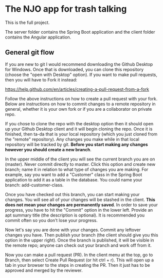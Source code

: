# The NJO app for trash talking

This is the full project.

The server folder contains the Spring Boot application and the client folder contains the Angular application.

## General git flow

If you are new to git I would recommend downloading the Github Desktop for Windows. Once that is downloaded, you can clone this repository (choose the "open with Desktop" option). If you want to make pull requests, then you will have to Fork it instead:

https://help.github.com/en/articles/creating-a-pull-request-from-a-fork

Follow the above instructions on how to create a pull request with your fork. Below are instructions on how to commit changes to a remote repository in general, whether it is your own fork or if you are a collaborator on private repo.

If you chose to clone the repo with the desktop option then it should open up your Github Desktop client and it will begin cloning the repo. Once it is finished, then ta-da that is your local repository (which you just cloned from the "remote" repository). Any changes you make while in that local repository will be tracked by git. **Before you start making any changes however you should create a new branch**.

In the upper middle of the client you will see the current branch you are on (master). Never commit directly to master. Click this option and create new branch; name it in relation to what type of changes you are making. For example, say you want to add a "Customer" class in the Spring Boot application to add it as a table in the database. You could name your branch: add-customer-class.

Once you have checked out this branch, you can start making your changes. You will see all of your changes will be stashed in the client. **This does not mean your changes are permanently saved**. In order to save your progress, you have to hit the "Commit" option in the lower left. Provide an apt summary title (the description is optional). It is recommended you commit often so you don't lose your progress.

Now let's say you are done with your changes. Commit any leftover changes you have. Then publish your branch (the client should give you this option in the upper right). Once the branch is published, it will be visible in the remote repo; anyone can check out your branch and work off from it.

Now you can make a pull request (PR). In the client menu at the top, go to Branch, then select Create Pull Request (or hit ctrl + r). This will open up a tab in your browser to the steps in creating the PR. Then it just has to be approved and merged by the reviewer.
